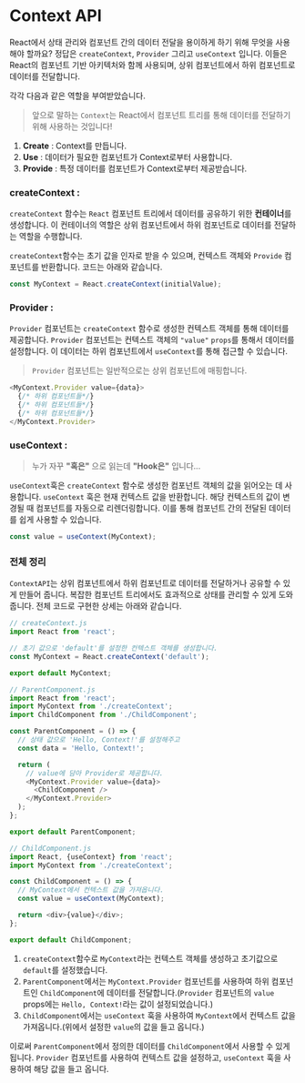# Context API

React에서 상태 관리와 컴포넌트 간의 데이터 전달을 용이하게 하기 위해 무엇을 사용해야 할까요? 정답은 `createContext`, `Provider` 그리고 `useContext` 입니다. 이들은 React의 컴포넌트 기반 아키텍처와 함께 사용되며, 상위 컴포넌트에서 하위 컴포넌트로 데이터를 전달합니다.

각각 다음과 같은 역할을 부여받았습니다.

> 앞으로 말하는 `Context`는 React에서 컴포넌트 트리를 통해 데이터를 전달하기 위해 사용하는 것입니다!

1. **Create** : Context를 만듭니다.
2. **Use** : 데이터가 필요한 컴포넌트가 Context로부터 사용합니다.
3. **Provide** : 특정 데이터를 컴포넌트가 Context로부터 제공받습니다.

### createContext :

`createContext` 함수는 `React` 컴포넌트 트리에서 데이터를 공유하기 위한 **컨테이너**를 생성합니다. 이 컨테이너의 역할은 상위 컴포넌트에서 하위 컴포넌트로 데이터를 전달하는 역할을 수행합니다.

`createContext`함수는 초기 값을 인자로 받을 수 있으며, 컨텍스트 객체와 `Provide` 컴포넌트를 반환합니다. 코드는 아래와 같습니다.

```js
const MyContext = React.createContext(initialValue);
```

### Provider :

`Provider` 컴포넌트는 `createContext` 함수로 생성한 컨텍스트 객체를 통해 데이터를 제공합니다. `Provider` 컴포넌트는 컨텍스트 객체의 `"value"` `props`를 통해서 데이터를 설정합니다. 이 데이터는 하위 컴포넌트에서 `useContext`를 통해 접근할 수 있습니다.

> `Provider` 컴포넌트는 일반적으로는 상위 컴포넌트에 매핑합니다.

```js
<MyContext.Provider value={data}>
  {/* 하위 컴포넌트들*/}
  {/* 하위 컴포넌트들*/}
  {/* 하위 컴포넌트들*/}
</MyContext.Provider>
```

### useContext :

> 누가 자꾸 **"혹은"** 으로 읽는데 **"Hook은"** 입니다...

`useContext`훅은 `createContext` 함수로 생성한 컴포넌트 객체의 값을 읽어오는 데 사용합니다. `useContext` 훅은 현재 컨텍스트 값을 반환합니다. 해당 컨텍스트의 값이 변경될 때 컴포넌트를 자동으로 리렌더링합니다. 이를 통해 컴포넌트 간의 전달된 데이터를 쉽게 사용할 수 있습니다.

```js
const value = useContext(MyContext);
```

### 전체 정리

`ContextAPI`는 상위 컴포넌트에서 하위 컴포넌트로 데이터를 전달하거나 공유할 수 있게 만들어 줍니다. 복잡한 컴포넌트 트리에서도 효과적으로 상태를 관리할 수 있게 도와줍니다. 전체 코드로 구현한 상세는 아래와 같습니다.

```js
// createContext.js
import React from 'react';

// 초기 값으로 'default'를 설정한 컨텍스트 객체를 생성합니다.
const MyContext = React.createContext('default');

export default MyContext;
```

```js
// ParentComponent.js
import React from 'react';
import MyContext from './createContext';
import ChildComponent from './ChildComponent';

const ParentComponent = () => {
  // 상태 값으로 'Hello, Context!'를 설정해주고
  const data = 'Hello, Context!';

  return (
    // value에 담아 Provider로 제공합니다.
    <MyContext.Provider value={data}>
      <ChildComponent />
    </MyContext.Provider>
  );
};

export default ParentComponent;
```

```js
// ChildComponent.js
import React, {useContext} from 'react';
import MyContext from './createContext';

const ChildComponent = () => {
  // MyContext에서 컨텍스트 값을 가져옵니다.
  const value = useContext(MyContext);

  return <div>{value}</div>;
};

export default ChildComponent;
```

1. `createContext`함수로 `MyContext`라는 컨텍스트 객체를 생성하고 초기값으로 `default`를 설정했습니다.
2. `ParentComponent`에서는 `MyContext.Provider` 컴포넌트를 사용하여 하위 컴포넌트인 `ChildComponent`에 데이터를 전달합니다.(`Provider` 컴포넌트의 `value` props에는 `Hello, Context!`라는 값이 설정되었습니다.)
3. `ChildComponent`에서는 `useContext` 훅을 사용하여 `MyContext`에서 컨텍스트 값을 가져옵니다.(위에서 설정한 `value`의 값을 들고 옵니다.)

이로써 `ParentComponent`에서 정의한 데이터를 `ChildComponent`에서 사용할 수 있게 됩니다. `Provider` 컴포넌트를 사용하여 컨텍스트 값을 설정하고, `useContext` 훅을 사용하여 해당 값을 들고 옵니다.
